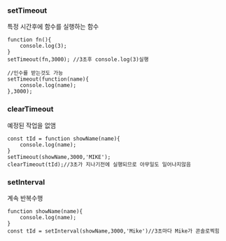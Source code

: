 ### setTimeout
특정 시간후에 함수를 실행하는 함수
```
function fn(){
    console.log(3);
}
setTimeout(fn,3000); //3초후 console.log(3)실행

//인수를 받는것도 가능
setTimeout(function(name){
    console.log(name);
},3000);
```

### clearTimeout
예정된 작업을 없앰
```
const tId = function showName(name){
    console.log(name);
}
setTimeout(showName,3000,'MIKE');
clearTimeout(tId);//3초가 지나기전에 실행되므로 아무일도 일어나지않음
```

### setInterval
계속 반복수행
```
function showName(name){
    console.log(name);
}
const tId = setInterval(showName,3000,'Mike')//3초마다 Mike가 콘솔로찍힘
```
